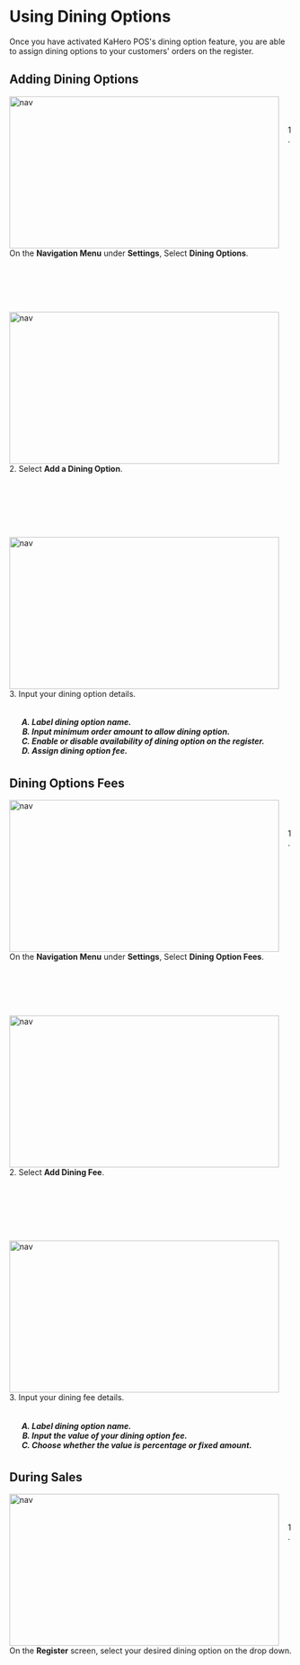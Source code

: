 # **Using Dining Options**

Once you have activated KaHero POS's dining option feature, you are able to assign dining options to your customers' orders on the register.


## Adding Dining Options

<p><img src="_content/_dining/1.png" alt="nav" width="480" height="270" style="float:left; margin-right:1rem"><br><br><br>1. On the <b>Navigation Menu</b> under <b>Settings</b>, Select <b>Dining Options</b>.</p>

<br><br><br><br>

<p><img src="_content/_dining/2.png" alt="nav" width="480" height="270" style="float:left; margin-right:1rem"><br><br><br>2. Select <b>Add a Dining Option</b>.</p>

<br><br><br><br><br>

<p><img src="_content/_dining/3.png" alt="nav" width="480" height="270" style="float:left; margin-right:1rem"><br><br><br>3. Input your dining option details.
<h5>
<ol type="A" style="float:left; margin-left:1rem">
<li>Label dining option name.</li>
<li>Input minimum order amount to allow dining option.</li>
<li>Enable or disable availability of dining option on the register.</li>
<li>Assign dining option fee.</li>
</ol>
</h5>
</p>

<br><br><br><br><br>

## Dining Options Fees

<p><img src="_content/_dining/4.png" alt="nav" width="480" height="270" style="float:left; margin-right:1rem"><br><br><br>1. On the <b>Navigation Menu</b> under <b>Settings</b>, Select <b>Dining Option Fees</b>.</p>

<br><br><br><br>

<p><img src="_content/_dining/5.png" alt="nav" width="480" height="270" style="float:left; margin-right:1rem"><br><br><br>2. Select <b>Add Dining Fee</b>.</p>

<br><br><br><br><br>

<p><img src="_content/_dining/6.png" alt="nav" width="480" height="270" style="float:left; margin-right:1rem"><br><br><br>3. Input your dining fee details.
<h5>
<ol type="A" style="float:left; margin-left:1rem">
<li>Label dining option name.</li>
<li>Input the value of your dining option fee.</li>
<li>Choose whether the value is percentage or fixed amount.</li>
</ol>
</h5>
</p>

<br><br><br><br>

## During Sales

<p><img src="_content/_dining/7.png" alt="nav" width="480" height="270" style="float:left; margin-right:1rem"><br><br><br>1. On the <b>Register</b> screen, select your desired dining option on the drop down.</p>

<br><br><br><br>